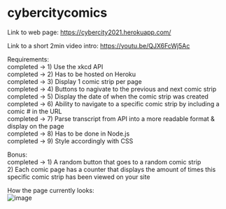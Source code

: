 # cybercitycomics

Link to web page: https://cybercity2021.herokuapp.com/  

Link to a short 2min video intro: https://youtu.be/QJX6FcWj5Ac  

Requirements:  
 completed -> 1) Use the xkcd API  
 completed -> 2) Has to be hosted on Heroku  
 completed -> 3) Display 1 comic strip per page  
 completed -> 4) Buttons to nagivate to the previous and next comic strip  
 completed -> 5) Display the date of when the comic strip was created  
 completed -> 6) Ability to navigate to a specific comic strip by including a comic # in the URL  
 completed -> 7) Parse transcript from API into a more readable format & display on the page  
 completed -> 8) Has to be done in Node.js  
 completed -> 9) Style accordingly with CSS  
  
Bonus:  
 completed -> 1) A random button that goes to a random comic strip  
2) Each comic page has a counter that displays the amount of times this specific comic strip has been viewed on your site  
  
How the page currently looks:  
![image](https://user-images.githubusercontent.com/71906811/121415332-9f6b6f80-c935-11eb-9ba7-5e72057ebc51.png)
